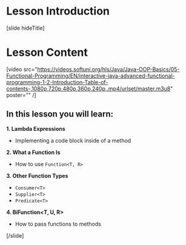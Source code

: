 # Lesson Introduction

[slide hideTitle]
# Lesson Content

[video src="https://videos.softuni.org/hls/Java/Java-OOP-Basics/05-Functional-Programming/EN/interactive-java-advanced-functional-programming-1-2-Introduction-Table-of-contents-,1080p,720p,480p,360p,240p,.mp4/urlset/master.m3u8" poster="" /]

## In this lesson you will learn:

**1. Lambda Expressions**
- Implementing a code block inside of a method

**2. What a Function Is**
- How to use `Function<T, R>`

**3. Other Function Types**
- `Consumer<T>`
- `Supplier<T>`
- `Predicate<T>`

**4. BiFunction<T, U, R>**
- How to pass functions to methods

[/slide]
